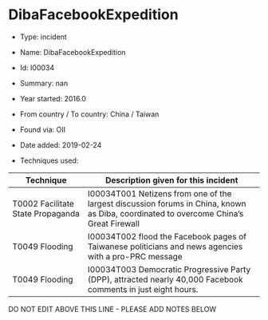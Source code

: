 # DibaFacebookExpedition

* Type: incident

* Name: DibaFacebookExpedition

* Id: I00034

* Summary: nan

* Year started: 2016.0

* From country / To country: China / Taiwan

* Found via: OII

* Date added: 2019-02-24

* Techniques used: 

| Technique | Description given for this incident |
| --------- | ------------------------- |
| T0002 Facilitate State Propaganda | I00034T001 Netizens from one of the largest discussion forums in China, known as Diba, coordinated to overcome China’s Great Firewall |
| T0049 Flooding | I00034T002 flood the Facebook pages of Taiwanese politicians and news agencies with a pro-PRC message |
| T0049 Flooding | I00034T003 Democratic Progressive Party (DPP), attracted nearly 40,000 Facebook comments in just eight hours. |


DO NOT EDIT ABOVE THIS LINE - PLEASE ADD NOTES BELOW